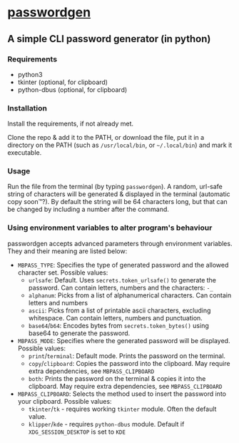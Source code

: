# [passwordgen](/bin/passwordgen)
## A simple CLI password generator (in python)

### Requirements

* python3
* tkinter (optional, for clipboard)
* python-dbus (optional, for clipboard)

### Installation

Install the requirements, if not already met.

Clone the repo & add it to the PATH, or download the file, put it in a directory on the PATH (such as `/usr/local/bin`, or `~/.local/bin`) and mark it executable.

### Usage

Run the file from the terminal (by typing `passwordgen`). A random, url-safe string of characters will be generated & displayed in the terminal (automatic copy soon™?). By default the string will be 64 characters long, but that can be changed by including a number after the command.

### Using environment variables to alter program's behaviour

passwordgen accepts advanced parameters through environment variables.
They and their meaning are listed below:

* `MBPASS_TYPE`: Specifies the type of generated password and the allowed character set. Possible values:
  * `urlsafe`: Default. Uses `secrets.token_urlsafe()` to generate the password. Can contain letters, numbers and the characters: `-_`
  * `alphanum`: Picks from a list of alphanumerical characters. Can contain letters and numbers
  * `ascii`: Picks from a list of printable ascii characters, excluding whitespace. Can contain letters, numbers and punctuation.
  * `base64`/`b64`: Encodes bytes from `secrets.token_bytes()` using base64 to generate the password.
* `MBPASS_MODE`: Specifies where the generated password will be displayed. Possible values:
  * `print`/`terminal`: Default mode. Prints the password on the terminal.
  * `copy`/`clipboard`: Copies the password into the clipboard. May require extra dependencies, see `MBPASS_CLIPBOARD`
  * `both`: Prints the password on the terminal & copies it into the clipboard. May require extra dependencies, see `MBPASS_CLIPBOARD`
* `MBPASS_CLIPBOARD`: Selects the method used to insert the password into your clipboard. Possible values:
  * `tkinter`/`tk` - requires working `tkinter` module. Often the default value.
  * `klipper`/`kde` - requires `python-dbus` module. Default if `XDG_SESSION_DESKTOP` is set to `KDE`
